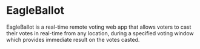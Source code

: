 # EagleBallot
EagleBallot is a real-time remote voting web app that allows voters to cast their votes in real-time from any location, during a specified voting window which provides immediate result on the votes casted.
